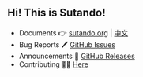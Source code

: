 ## Hi! This is Sutando!

* Documents 👉 [sutando.org](https://sutando.org) | [中文](https://sutando.org/zh_CN/)
* Bug Reports 🖊️ [GitHub Issues](https://github.com/sutandojs/sutando/issues)
* Announcements 📣 [GitHub Releases](https://github.com/sutandojs/sutando/releases)
* Contributing 👨‍💻 [Here](https://github.com/sutandojs)
